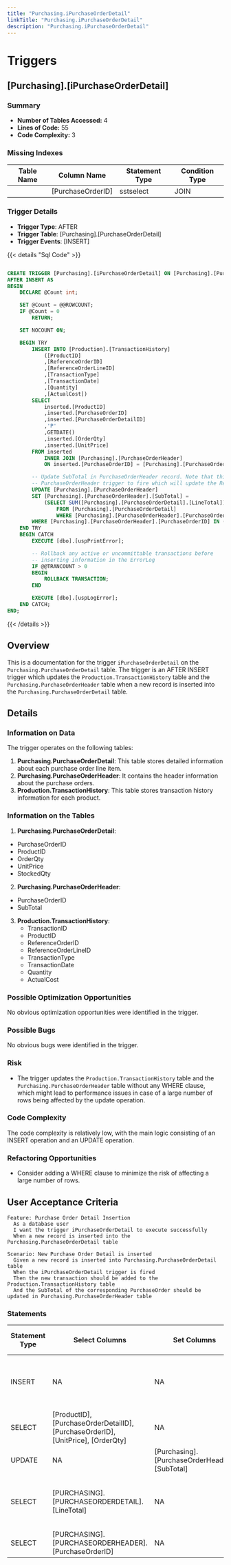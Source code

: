 ```yaml
---
title: "Purchasing.iPurchaseOrderDetail"
linkTitle: "Purchasing.iPurchaseOrderDetail"
description: "Purchasing.iPurchaseOrderDetail"
---
```


# Triggers

## [Purchasing].[iPurchaseOrderDetail]
### Summary


- **Number of Tables Accessed:** 4
- **Lines of Code:** 55
- **Code Complexity:** 3
### Missing Indexes

| Table Name | Column Name | Statement Type | Condition Type |
|---|---|---|---|
| | [PurchaseOrderID] | sstselect | JOIN |


### Trigger Details

- **Trigger Type**: AFTER
- **Trigger Table**: [Purchasing].[PurchaseOrderDetail]
- **Trigger Events**: [INSERT]

{{< details "Sql Code" >}}
```sql

CREATE TRIGGER [Purchasing].[iPurchaseOrderDetail] ON [Purchasing].[PurchaseOrderDetail] 
AFTER INSERT AS
BEGIN
    DECLARE @Count int;

    SET @Count = @@ROWCOUNT;
    IF @Count = 0 
        RETURN;

    SET NOCOUNT ON;

    BEGIN TRY
        INSERT INTO [Production].[TransactionHistory]
            ([ProductID]
            ,[ReferenceOrderID]
            ,[ReferenceOrderLineID]
            ,[TransactionType]
            ,[TransactionDate]
            ,[Quantity]
            ,[ActualCost])
        SELECT 
            inserted.[ProductID]
            ,inserted.[PurchaseOrderID]
            ,inserted.[PurchaseOrderDetailID]
            ,'P'
            ,GETDATE()
            ,inserted.[OrderQty]
            ,inserted.[UnitPrice]
        FROM inserted 
            INNER JOIN [Purchasing].[PurchaseOrderHeader] 
            ON inserted.[PurchaseOrderID] = [Purchasing].[PurchaseOrderHeader].[PurchaseOrderID];

        -- Update SubTotal in PurchaseOrderHeader record. Note that this causes the 
        -- PurchaseOrderHeader trigger to fire which will update the RevisionNumber.
        UPDATE [Purchasing].[PurchaseOrderHeader]
        SET [Purchasing].[PurchaseOrderHeader].[SubTotal] = 
            (SELECT SUM([Purchasing].[PurchaseOrderDetail].[LineTotal])
                FROM [Purchasing].[PurchaseOrderDetail]
                WHERE [Purchasing].[PurchaseOrderHeader].[PurchaseOrderID] = [Purchasing].[PurchaseOrderDetail].[PurchaseOrderID])
        WHERE [Purchasing].[PurchaseOrderHeader].[PurchaseOrderID] IN (SELECT inserted.[PurchaseOrderID] FROM inserted);
    END TRY
    BEGIN CATCH
        EXECUTE [dbo].[uspPrintError];

        -- Rollback any active or uncommittable transactions before
        -- inserting information in the ErrorLog
        IF @@TRANCOUNT > 0
        BEGIN
            ROLLBACK TRANSACTION;
        END

        EXECUTE [dbo].[uspLogError];
    END CATCH;
END;

```
{{< /details >}}
## Overview
This is a documentation for the trigger `iPurchaseOrderDetail` on the `Purchasing.PurchaseOrderDetail` table. The trigger is an AFTER INSERT trigger which updates the `Production.TransactionHistory` table and the `Purchasing.PurchaseOrderHeader` table when a new record is inserted into the `Purchasing.PurchaseOrderDetail` table.

## Details

### Information on Data
The trigger operates on the following tables:

1. **Purchasing.PurchaseOrderDetail**: This table stores detailed information about each purchase order line item.
2. **Purchasing.PurchaseOrderHeader**: It contains the header information about the purchase orders.
3. **Production.TransactionHistory**: This table stores transaction history information for each product.

### Information on the Tables
1. **Purchasing.PurchaseOrderDetail**:
  - PurchaseOrderID
  - ProductID
  - OrderQty
  - UnitPrice
  - StockedQty

2. **Purchasing.PurchaseOrderHeader**:
  - PurchaseOrderID
  - SubTotal

3. **Production.TransactionHistory**:
    - TransactionID
    - ProductID
    - ReferenceOrderID
    - ReferenceOrderLineID
    - TransactionType
    - TransactionDate
    - Quantity
    - ActualCost

### Possible Optimization Opportunities
No obvious optimization opportunities were identified in the trigger.

### Possible Bugs
No obvious bugs were identified in the trigger.

### Risk
- The trigger updates the `Production.TransactionHistory` table and the `Purchasing.PurchaseOrderHeader` table without any WHERE clause, which might lead to performance issues in case of a large number of rows being affected by the update operation.

### Code Complexity
The code complexity is relatively low, with the main logic consisting of an INSERT operation and an UPDATE operation.

### Refactoring Opportunities
- Consider adding a WHERE clause to minimize the risk of affecting a large number of rows.

## User Acceptance Criteria
```gherkin
Feature: Purchase Order Detail Insertion
  As a database user
  I want the trigger iPurchaseOrderDetail to execute successfully
  When a new record is inserted into the Purchasing.PurchaseOrderDetail table

Scenario: New Purchase Order Detail is inserted
  Given a new record is inserted into Purchasing.PurchaseOrderDetail table
  When the iPurchaseOrderDetail trigger is fired
  Then the new transaction should be added to the Production.TransactionHistory table
  And the SubTotal of the corresponding PurchaseOrder should be updated in Purchasing.PurchaseOrderHeader table
```
### Statements

| Statement Type | Select Columns | Set Columns | Insert Columns | Joins Columns | Where Columns | Order By Columns | Group By Columns | Having Columns | Table Name |
|---|---|---|---|---|---|---|---|---|---|
| INSERT | NA | NA | [ProductID], [ReferenceOrderID], [ReferenceOrderLineID], [TransactionType], [TransactionDate], [Quantity], [ActualCost] | NA | NA |  |  |  | [Production].[TransactionHistory] |
| SELECT | [ProductID], [PurchaseOrderDetailID], [PurchaseOrderID], [UnitPrice], [OrderQty] | NA | NA | [PURCHASING].[PURCHASEORDERHEADER].[PurchaseOrderID], [PurchaseOrderID] |  |  |  |  | [Purchasing].[PurchaseOrderHeader], inserted |
| UPDATE | NA | [Purchasing].[PurchaseOrderHeader].[SubTotal] | NA |  | [PURCHASING].[PURCHASEORDERHEADER].[PurchaseOrderID] |  |  |  | [Purchasing].[PurchaseOrderHeader] |
| SELECT | [PURCHASING].[PURCHASEORDERDETAIL].[LineTotal] | NA | NA |  | [PURCHASING].[PURCHASEORDERHEADER].[PurchaseOrderID], [PURCHASING].[PURCHASEORDERDETAIL].[PurchaseOrderID] |  |  |  | [Purchasing].[PurchaseOrderDetail] |
| SELECT | [PURCHASING].[PURCHASEORDERHEADER].[PurchaseOrderID] | NA | NA |  |  |  |  |  | inserted |

